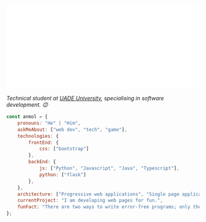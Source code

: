 <img src="https://github.com/DulceDev/DulceDev/blob/main/svg.svg">

<p><em>Technical student at <a href="https://www.uade.edu.ar">UADE University</a>, specialising in software development. 😊</br>
</em></p>

```javascript
const anmol = {
    pronouns: "He" | "Him",
    askMeAbout: ["web dev", "tech", "game"],
    technologies: {
        frontEnd: {
            css: ["bootstrap"]
        },
        backEnd: {
            js: ["Python", "Javascript", "Java", "Typescript"],
            python: ["flask"]
        },
    },
    architecture: ["Progressive web applications", "Single page applications"],
    currentProject: "I am developing web pages for fun.",
    funFact: "There are two ways to write error-free programs; only the third one works"
};
```
